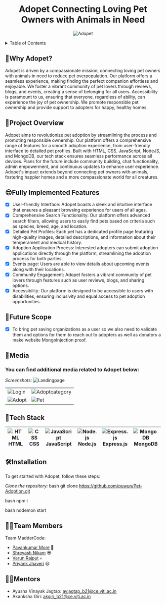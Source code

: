 <h1 align="center"><span style="blue">Adopet</span> Connecting Loving Pet Owners with Animals in Need</h1>

<p align="center">
  <img src="https://github.com/puwun/Pet-Adoption/blob/main/logo_fill.png" alt="Adopet">
</p>

<details>
<summary>Table of Contents</summary>

- [💸Why Adopet?](#why-adopet) 
- [📝Project Overview](#project-overview) 
- [😎Fully Implemented Features](#fully-implemented-features) 
- [🔮Future Scope](#future-scope) 
- [🔗Media](#media) 
- [🤖Tech Stack](#tech-stack) 
- [🛠Installation](#installation) 
- [👨‍💻Team Members](#team-members) 
- [👨‍🏫Mentors](#mentors) 

</details>

## 💸Why Adopet?

Adopet is driven by a compassionate mission, connecting loving pet owners with animals in need to reduce pet overpopulation. Our platform offers a seamless experience, making finding the perfect companion effortless and enjoyable. We foster a vibrant community of pet lovers through reviews, blogs, and events, creating a sense of belonging for all users. Accessibility is paramount to us, ensuring that everyone, regardless of ability, can experience the joy of pet ownership. We promote responsible pet ownership and provide support to adopters for happy, healthy homes.


## 📝Project Overview

Adopet aims to revolutionize pet adoption by streamlining the process and promoting responsible ownership. Our platform offers a comprehensive range of features for a smooth adoption experience, from user-friendly interface to detailed pet profiles. Built with HTML, CSS, JavaScript, NodeJS, and MongoDB, our tech stack ensures seamless performance across all devices. Plans for the future include community building, chat functionality, admin empowerment, and continuous updates to enhance user experience. Adopet's impact extends beyond connecting pet owners with animals, fostering happier homes and a more compassionate world for all creatures.

## 😎Fully Implemented Features

- [x] User-friendly Interface: Adopet boasts a sleek and intuitive interface that ensures a pleasant browsing experience for users of all ages.
- [x] Comprehensive Search Functionality: Our platform offers advanced search filters, allowing users to easily find pets based on criteria such as species, breed, age, and location.
- [x] Detailed Pet Profiles: Each pet has a dedicated profile page featuring high-quality images, detailed descriptions, and information about their temperament and medical history.
- [x] Adoption Application Process: Interested adopters can submit adoption applications directly through the platform, streamlining the adoption process for both parties.
- [x] Events page: Users are able to view details about upcoming events along with their locations.
- [x] Community Engagement: Adopet fosters a vibrant community of pet lovers through features such as user reviews, blogs, and sharing options.
- [x] Accessibility: Our platform is designed to be accessible to users with disabilities, ensuring inclusivity and equal access to pet adoption opportunities.

## 🔮Future Scope

- [x] To bring pet saving organizations as a user so we also need to validate them and options for them to reach out to adopters as well as donators a make website MongoInjection proof.


## 🔗Media

### You can find additional media related to Adopet below:

*Screenshots:*
    <img src="https://github.com/puwun/Pet-Adoption/blob/main/landingpage.png" alt="Landingpage"/> 
<table>
  <tr>
    <td> <img src="https://github.com/puwun/Pet-Adoption/blob/main/loginpage.jpg" alt="Login"/> </td>
    <td> <img src="https://github.com/puwun/Pet-Adoption/blob/main/Adoptpage.jpg" alt="Adoptcategory" "/> </td>
  </tr>
  <tr>
    <td> <img src="https://github.com/puwun/Pet-Adoption/blob/main/catsadopt.jpg" alt="Adopt"/> </td>
    <td> <img src="https://github.com/puwun/Pet-Adoption/blob/main/petpage.jpg" alt="Pet"/> </td>
  </tr>
</table>


## 🤖Tech Stack

| ![HTML](https://img.icons8.com/color/36/000000/html-5--v1.png) <div> HTML </div> | ![CSS](https://img.icons8.com/color/36/000000/css3.png)<div> CSS </div>| ![JavaScript](https://img.icons8.com/color/36/000000/javascript--v1.png)<div> JavaScript </div> | ![Node.js](https://img.icons8.com/color/36/000000/nodejs.png) <div> Node.js </div> | ![Express.js](https://img.icons8.com/color/36/000000/express.png) <div>Express.js</div>  | ![MongoDB](https://img.icons8.com/color/36/000000/mongodb.png)<div> MongoDB </div> 
| --- | --- | --- | --- | --- | --- |


## 🛠Installation

To get started with Adopet, follow these steps:

*Clone the repository:*
  bash
     git clone https://github.com/puwun/Pet-Adoption.git


  bash
    npm i

  bash
    nodemon start




## 👨‍💻Team Members

Team MadderCode:
- [Pavankumar More](https://github.com/puwun) 🗿
- [Shreyash Nikam](https://github.com/Shreyaaaash) 😎
- [Varun Rajput](https://github.com/varunrr17) 💀
- [Priyank Jhaveri](https://github.com/SuperJPcoder) 😃

## 👨‍🏫Mentors


- Ayusha Vinayak Jagtap: avjagtap_b21@ce.vjti.ac.in 
- Akanksha Giri: akgiri_b21@ce.vjti.ac.in
